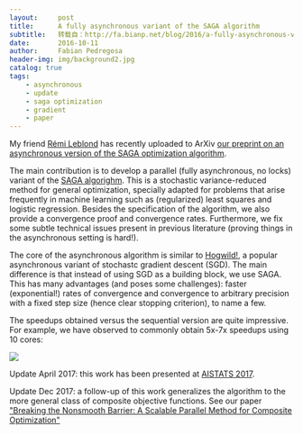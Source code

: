 ```yaml
---
layout:     post
title:      A fully asynchronous variant of the SAGA algorithm
subtitle:   转载自：http://fa.bianp.net/blog/2016/a-fully-asynchronous-variant-of-the-saga-algorithm/
date:       2016-10-11
author:     Fabian Pedregosa
header-img: img/background2.jpg
catalog: true
tags:
    - asynchronous
    - update
    - saga optimization
    - gradient
    - paper
---
```


My friend [Rémi Leblond](http://www.di.ens.fr/~rleblond) has recently uploaded to ArXiv [our preprint on an asynchronous version of the SAGA optimization algorithm](https://arxiv.org/abs/1606.04809).

The main contribution is to develop a parallel (fully asynchronous, no locks) variant of the [SAGA algorighm](http://papers.nips.cc/paper/5258-saga-a-fast-incremental-gradient-method-with-support-for-non-strongly-convex-composite-objectives.pdf). This is a stochastic variance-reduced method for general optimization, specially adapted for problems that arise frequently in machine learning such as (regularized) least squares and logistic regression. Besides the specification of the algorithm, we also provide a convergence proof and convergence rates. Furthermore, we fix some subtle technical issues present in previous literature (proving things in the asynchronous setting is hard!).

The core of the asynchronous algorithm is similar to [Hogwild!](https://arxiv.org/abs/1106.5730), a popular asynchronous variant of stochastc gradient descent (SGD). The main difference is that instead of using SGD as a building block, we use SAGA. This has many advantages (and poses some challenges): faster (exponential!) rates of convergence and convergence to arbitrary precision with a fixed step size (hence clear stopping criterion), to name a few.

The speedups obtained versus the sequential version are quite impressive. For example, we have observed to commonly obtain 5x-7x speedups using 10 cores:


![](http://fa.bianp.net/images/2016/figure_asaga.png)



Update April 2017: this work has been presented at [AISTATS 2017](http://proceedings.mlr.press/v54/leblond17a.html).



Update Dec 2017: a follow-up of this work generalizes the algorithm to the more general class of composite objective functions. See our paper ["Breaking the Nonsmooth Barrier: A Scalable Parallel Method for Composite Optimization"](http://papers.nips.cc/paper/6611-breaking-the-nonsmooth-barrier-a-scalable-parallel-method-for-composite-optimization.pdf)
